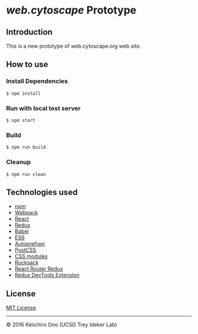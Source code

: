 # _web.cytoscape_ Prototype

## Introduction
This is a new prototype of web.cytoscape.org web site.

## How to use

### Install Dependencies

```
$ npm install
```

### Run with local test server

```
$ npm start
```

### Build

```
$ npm run build
```

### Cleanup

```
$ npm run clean
```

## Technologies used
- [npm](https://www.npmjs.com/)
- [Webpack](https://webpack.github.io)
- [React](https://facebook.github.io/react/)
- [Redux](https://github.com/reactjs/redux)
- [Babel](https://babeljs.io/)
- [ES6](http://www.ecma-international.org/ecma-262/6.0/)
- [Autoprefixer](https://github.com/postcss/autoprefixer)
- [PostCSS](https://github.com/postcss/postcss)
- [CSS modules](https://github.com/outpunk/postcss-modules)
- [Rucksack](http://simplaio.github.io/rucksack/docs)
- [React Router Redux](https://github.com/reactjs/react-router-redux)
- [Redux DevTools Extension](https://github.com/zalmoxisus/redux-devtools-extension)


## License

[MIT License](https://opensource.org/licenses/MIT)


----

 &copy; 2016 Keiichiro Ono (UCSD Trey Ideker Lab)
